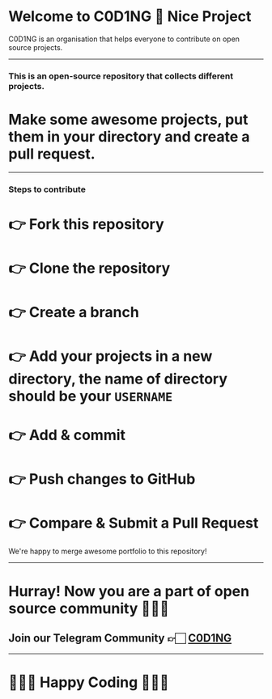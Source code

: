 # Welcome to C0D1NG 🥳 Nice Project
C0D1NG is an organisation that helps everyone to contribute on open source projects.

***

### This is an open-source repository that collects different projects.

# Make some awesome projects, put them in your directory and create a pull request.

***

### Steps to contribute
# 👉 Fork this repository
# 👉 Clone the repository
# 👉 Create a branch
# 👉 Add your projects in a new directory, the name of directory should be your ```USERNAME```
# 👉 Add & commit
# 👉 Push changes to GitHub
# 👉 Compare & Submit a Pull Request

We're happy to merge awesome portfolio to this repository!

***

# Hurray! Now you are a part of open source community 🚀🚀🚀
## Join our Telegram Community 👉🏻 [C0D1NG](https://t.me/C0D1NG)

***

# 👨🏻‍💻 **Happy Coding** 👩🏻‍💻
